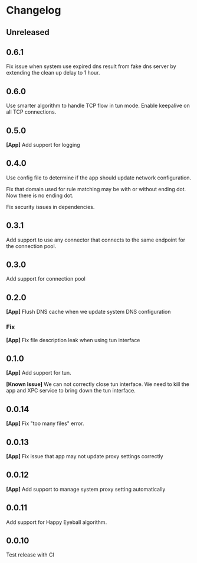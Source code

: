 # Changelog

## Unreleased

## 0.6.1

Fix issue when system use expired dns result from fake dns server by extending
the clean up delay to 1 hour.

## 0.6.0

Use smarter algorithm to handle TCP flow in tun mode.
Enable keepalive on all TCP connections.

## 0.5.0

**[App]** Add support for logging

## 0.4.0

Use config file to determine if the app should update network configuration.

Fix that domain used for rule matching may be with or without ending dot. Now there is no ending dot.

Fix security issues in dependencies.

## 0.3.1

Add support to use any connector that connects to the same endpoint for the connection pool.

## 0.3.0

Add support for connection pool

## 0.2.0

**[App]** Flush DNS cache when we update system DNS configuration

### Fix

**[App]** Fix file description leak when using tun interface

## 0.1.0

**[App]** Add support for tun.

**[Known Issue]** We can not correctly close tun interface. We need to kill the app and XPC service to bring down the tun interface.

## 0.0.14

**[App]** Fix "too many files" error.

## 0.0.13

**[App]** Fix issue that app may not update proxy settings correctly

## 0.0.12

**[App]** Add support to manage system proxy setting automatically

## 0.0.11

Add support for Happy Eyeball algorithm.

## 0.0.10

Test release with CI


